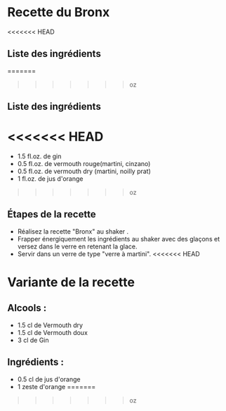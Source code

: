 # Recette du Bronx
<<<<<<< HEAD

## Liste des ingrédients
=======
>>>>>>> oz

## Liste des ingrédients

<<<<<<< HEAD
=======
* 1.5 fl.oz. de gin
* 0.5 fl.oz. de vermouth rouge(martini, cinzano)
* 0.5 fl.oz. de vermouth dry (martini, noilly prat)
* 1   fl.oz. de jus d'orange

>>>>>>> oz
## Étapes de la recette

* Réalisez la recette "Bronx" au shaker .
* Frapper énergiquement les ingrédients au shaker avec des glaçons et versez dans le verre en retenant la glace.
* Servir dans un verre de type "verre à martini".
<<<<<<< HEAD

# Variante de la recette

## Alcools :

* 1.5 cl de Vermouth dry
* 1.5 cl de Vermouth doux
* 3 cl de Gin

## Ingrédients :

* 0.5 cl de jus d'orange
* 1 zeste d'orange
=======
>>>>>>> oz
